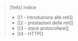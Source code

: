 >[!info] indice
>- [[1 - introduzione alle reti]]
>- [[2 - prestazioni delle reti]]
>- [[3 - stack protocollare]]
>- [[4 - HTTP]]